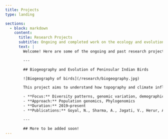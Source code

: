 ```yaml
---
title: Projects
type: landing

sections:
  - block: markdown
    content:
      title: Research Projects
      subtitle: Ongoing and completed work on the ecology and evolution of Indian birds
      text: |
        Welcome! Here are some of the ongoing and past research projects I've worked on:

        ---

        ## Biogeography and Evolution of Peninsular Indian Birds

        ![Biogeography of birds](/research/biogeography.jpg)

        This project aims to understand how topography and climate influence diversity and genomic variation in peninsular Indian birds. Combining distributional range maps of resident breeding forest birds, and ![latest](https://doi.org/10.1073/pnas.2409658122) phylogenetic tree for birds of the world, the study quantifies the patterns in species richness, phylogenetic diversity, and endemism and uses spatial autoregressive models to understand the relative importance of historic and contemporary climate, and topography.

        - **Focus:** Diversity patterns, genomic variation, demographic history  
        - **Approach:** Population genomics, Phylogenomics  
        - **Duration:** 2019–present
        - **Publications:** Goyal, N., Sharma, A., Jagati, V., Herur, A., Arunima, J., Gopal, A., Joshi, J., and Robin, V.V. 2025. Spatial patterns of diversity in forest birds of peninsular India. ![Link] (https://www.biorxiv.org/content/10.1101/2025.04.28.650994v1)

        ---

        ## More to be added soon!
---
```

